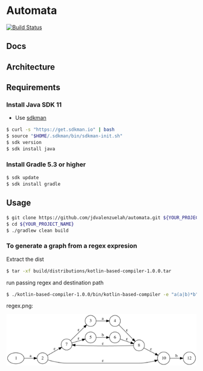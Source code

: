 # Automata

[![Build Status](https://travis-ci.com/jdvalenzuelah/automata.svg?branch=master)](https://travis-ci.com/jdvalenzuelah/automata)

## Docs

## Architecture

## Requirements
### Install Java SDK 11
- Use [sdkman](http://sdkman.io/)
```sh
$ curl -s "https://get.sdkman.io" | bash
$ source "$HOME/.sdkman/bin/sdkman-init.sh"
$ sdk version
$ sdk install java
```

### Install Gradle 5.3 or higher
```sh
$ sdk update
$ sdk install gradle
```

## Usage
```sh
$ git clone https://github.com/jdvalenzuelah/automata.git ${YOUR_PROJECT_NAME}
$ cd ${YOUR_PROJECT_NAME}
$ ./gradlew clean build
```

### To generate a graph from a regex expresion
Extract the dist
```sh
$ tar -xf build/distributions/kotlin-based-compiler-1.0.0.tar
```
run passing regex and destination path
```sh
$ ./kotlin-based-compiler-1.0.0/bin/kotlin-based-compiler -e "a(a|b)*b" -o ~/Desktop/regex.png
```

regex.png:

![closure graph](./.examples/regex.png)


